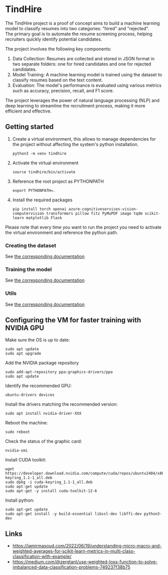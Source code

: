 # TindHire

The TindHire project is a proof of concept aims to build a machine learning model to classify resumes into two categories: "hired" and "rejected".  
The primary goal is to automate the resume screening process, helping recruiters quickly identify potential candidates.

The project involves the following key components:

1. Data Collection: Resumes are collected and stored in JSON format in two separate folders: one for hired candidates and one for rejected candidates.
2. Model Training: A machine learning model is trained using the dataset to classify resumes based on the text content.
3. Evaluation: The model's performance is evaluated using various metrics such as accuracy, precision, recall, and F1 score.

The project leverages the power of natural language processing (NLP) and deep learning to streamline the recruitment process, making it more efficient and effective.

## Getting started

1. Create a virtual environment, this allows to manage dependencies for the project without affecting the system's python installation.
   ```
   python3 -m venv tindhire
   ```

2. Activate the virtual environment
   ```
   source tindhire/bin/activate
   ```

3. Reference the root project as PYTHONPATH
   ```
   export PYTHONPATH=. 
   ```

4. Install the required packages
   ```
   pip install torch openai azure-cognitiveservices-vision-computervision transformers pillow fitz PyMuPDF image tqdm scikit-learn matplotlib Flask
   ```

Please note that every time you want to run the project you need to activate the virtual environment and reference the python path.

### Creating the dataset
See [the corresponding documentation](src/dataset_builder/README.md)

### Training the model
See [the corresponding documentation](src/model_training/README.md)  

### Utils  
See [the corresponding documentation](src/utils/README.md)  

## Configuring the VM for faster training with NVIDIA GPU
Make sure the OS is up to date:
```
sudo apt update
sudo apt upgrade
```

Add the NVIDIA package repository
```
sudo add-apt-repository ppa:graphics-drivers/ppa
sudo apt update
```

Identify the recommended GPU:
```
ubuntu-drivers devices
```

Install the drivers matching the recommended version:
```
sudo apt install nvidia-driver-XXX
```

Reboot the machine:
```
sudo reboot
```

Check the status of the graphic card:
```
nvidia-smi
```

Install CUDA toolkit:
```
wget https://developer.download.nvidia.com/compute/cuda/repos/ubuntu2404/x86_64/cuda-keyring_1.1-1_all.deb
sudo dpkg -i cuda-keyring_1.1-1_all.deb
sudo apt-get update
sudo apt-get -y install cuda-toolkit-12-6
```

Install python:
```
sudo apt-get update
sudo apt-get install -y build-essential libssl-dev libffi-dev python3-dev
```

## Links
* https://iamirmasoud.com/2022/06/19/understanding-micro-macro-and-weighted-averages-for-scikit-learn-metrics-in-multi-class-classification-with-example/
* https://medium.com/@zergtant/use-weighted-loss-function-to-solve-imbalanced-data-classification-problems-749237f38b75